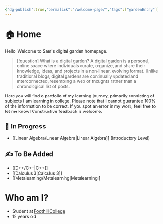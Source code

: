 ```yaml
---
{"dg-publish":true,"permalink":"/welcome-page/","tags":["gardenEntry"]}
---
```


# 🏠 Home
Hello! Welcome to Sam's digital garden homepage.
> [!question] What is a digital garden? 
> A digital garden is a personal, online space where individuals curate, organize, and share their knowledge, ideas, and projects in a non-linear, evolving format. Unlike traditional blogs, digital gardens are continually updated and interconnected, resembling a web of thoughts rather than a chronological list of posts. 

Here you will find a portfolio of my learning journey, primarily consisting of subjects I am learning in college. Please note that I cannot guarantee 100% of the information to be correct. If you spot an error in my work, feel free to let me know! Constructive feedback is welcome.

## 🚧 In Progress
- [[Linear Algebra/Linear Algebra\|Linear Algebra]] (Introductory Level)

## ✍ To Be Added
- [[C++/C++\|C++]]
- [[Calculus 3\|Calculus 3]]
- [[Metalearning/Metalearning\|Metalearning]]


# Who am I?
- Student at [Foothill College](https://foothill.edu)
- 19 years old